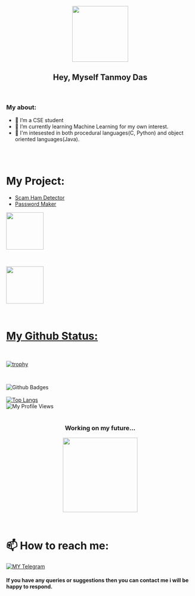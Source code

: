 <p align="center">
   <a href="https://github.com/tanmoydass">
    <img src="https://c.tenor.com/I5iY9Hj8YGQAAAAi/kroppa-digital.gif" width="150"> </a>
    </p>

<h2 align="center"> Hey, Myself Tanmoy Das
</h1>
<br>

### My about:
- 🔭 I’m a CSE student
- 🌱 I’m currently learning Machine Learning for my own interest. 
- 🤔 I'm intesested in both procedural languages(C, Python) and object oriented languages(Java).

<br>
<br>

# My Project:
- [Scam Ham Detector](https://spam-detector-tanmoy.herokuapp.com/)
- [Password Maker](https://spam-detector-tanmoy.herokuapp.com/)
<p align="left">
   <a href="https://spam-detector-tanmoy.herokuapp.com/">
   <img src="https://c.tenor.com/XYcBe6u0j2EAAAAi/microsoft-microsoft365.gif" width="100">
</p>
<br>
<p align="left">
   <a href="https://password-maker-tanmoy.herokuapp.com/">
   <img src="https://media.tenor.com/_Re17Ggv9LcAAAAC/password-please-jidon-adams.gif" width="100">
</p>
<br>

# My Github Status:

<br>


[![trophy](https://github-profile-trophy.vercel.app/?username=tanmoydass)](https://github.com/tanmoydass)

<br>

![Github Badges](https://github-readme-stats.vercel.app/api?username=tanmoydass&show_icons=true&theme=vision-friendly-dark)
<br>
<br>
[![Top Langs](https://github-readme-stats.vercel.app/api/top-langs/?username=tanmoydass&layout=compact)](https://github.com/tanmoydass/github-readme-stats)<br>
![My Profile Views](https://gpvc.arturio.dev/tanmoydass)
<br>
<br>

<h3 align="center"> Working on my future...
</h6>

<p align="center">
   <a href="https://github.com/tanmoydass">
    <img src="https://c.tenor.com/GfSX-u7VGM4AAAAC/coding.gif" width="200"> </a>
    </p>
<br>



# 📫 How to reach me:
[![MY Telegram](https://img.shields.io/badge/telegram-1b77FF.svg?style=for-the-badge&logo=telegram)](https://t.me/tanmoy_dass) <br>


#### If you have any queries or suggestions then you can contact me i will be happy to respond. 
<br>
